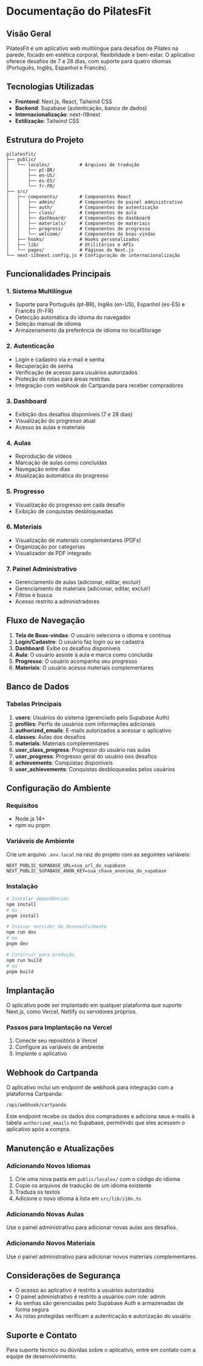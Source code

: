 # Documentação do PilatesFit

## Visão Geral

PilatesFit é um aplicativo web multilíngue para desafios de Pilates na parede, focado em estética corporal, flexibilidade e bem-estar. O aplicativo oferece desafios de 7 e 28 dias, com suporte para quatro idiomas (Português, Inglês, Espanhol e Francês).

## Tecnologias Utilizadas

- **Frontend**: Next.js, React, Tailwind CSS
- **Backend**: Supabase (autenticação, banco de dados)
- **Internacionalização**: next-i18next
- **Estilização**: Tailwind CSS

## Estrutura do Projeto

```
pilatesfit/
├── public/
│   └── locales/           # Arquivos de tradução
│       ├── pt-BR/
│       ├── en-US/
│       ├── es-ES/
│       └── fr-FR/
├── src/
│   ├── components/        # Componentes React
│   │   ├── admin/         # Componentes do painel administrativo
│   │   ├── auth/          # Componentes de autenticação
│   │   ├── class/         # Componentes de aula
│   │   ├── dashboard/     # Componentes do dashboard
│   │   ├── materials/     # Componentes de materiais
│   │   ├── progress/      # Componentes de progresso
│   │   └── welcome/       # Componentes de boas-vindas
│   ├── hooks/             # Hooks personalizados
│   ├── lib/               # Utilitários e APIs
│   └── pages/             # Páginas do Next.js
└── next-i18next.config.js # Configuração de internacionalização
```

## Funcionalidades Principais

### 1. Sistema Multilíngue
- Suporte para Português (pt-BR), Inglês (en-US), Espanhol (es-ES) e Francês (fr-FR)
- Detecção automática do idioma do navegador
- Seleção manual de idioma
- Armazenamento da preferência de idioma no localStorage

### 2. Autenticação
- Login e cadastro via e-mail e senha
- Recuperação de senha
- Verificação de acesso para usuários autorizados
- Proteção de rotas para áreas restritas
- Integração com webhook do Cartpanda para receber compradores

### 3. Dashboard
- Exibição dos desafios disponíveis (7 e 28 dias)
- Visualização do progresso atual
- Acesso às aulas e materiais

### 4. Aulas
- Reprodução de vídeos
- Marcação de aulas como concluídas
- Navegação entre dias
- Atualização automática do progresso

### 5. Progresso
- Visualização do progresso em cada desafio
- Exibição de conquistas desbloqueadas

### 6. Materiais
- Visualização de materiais complementares (PDFs)
- Organização por categorias
- Visualizador de PDF integrado

### 7. Painel Administrativo
- Gerenciamento de aulas (adicionar, editar, excluir)
- Gerenciamento de materiais (adicionar, editar, excluir)
- Filtros e busca
- Acesso restrito a administradores

## Fluxo de Navegação

1. **Tela de Boas-vindas**: O usuário seleciona o idioma e continua
2. **Login/Cadastro**: O usuário faz login ou se cadastra
3. **Dashboard**: Exibe os desafios disponíveis
4. **Aula**: O usuário assiste à aula e marca como concluída
5. **Progresso**: O usuário acompanha seu progresso
6. **Materiais**: O usuário acessa materiais complementares

## Banco de Dados

### Tabelas Principais

1. **users**: Usuários do sistema (gerenciado pelo Supabase Auth)
2. **profiles**: Perfis de usuários com informações adicionais
3. **authorized_emails**: E-mails autorizados a acessar o aplicativo
4. **classes**: Aulas dos desafios
5. **materials**: Materiais complementares
6. **user_class_progress**: Progresso do usuário nas aulas
7. **user_progress**: Progresso geral do usuário nos desafios
8. **achievements**: Conquistas disponíveis
9. **user_achievements**: Conquistas desbloqueadas pelos usuários

## Configuração do Ambiente

### Requisitos
- Node.js 14+
- npm ou pnpm

### Variáveis de Ambiente
Crie um arquivo `.env.local` na raiz do projeto com as seguintes variáveis:

```
NEXT_PUBLIC_SUPABASE_URL=sua_url_do_supabase
NEXT_PUBLIC_SUPABASE_ANON_KEY=sua_chave_anonima_do_supabase
```

### Instalação
```bash
# Instalar dependências
npm install
# ou
pnpm install

# Iniciar servidor de desenvolvimento
npm run dev
# ou
pnpm dev

# Construir para produção
npm run build
# ou
pnpm build
```

## Implantação

O aplicativo pode ser implantado em qualquer plataforma que suporte Next.js, como Vercel, Netlify ou servidores próprios.

### Passos para Implantação na Vercel
1. Conecte seu repositório à Vercel
2. Configure as variáveis de ambiente
3. Implante o aplicativo

## Webhook do Cartpanda

O aplicativo inclui um endpoint de webhook para integração com a plataforma Cartpanda:

```
/api/webhook/cartpanda
```

Este endpoint recebe os dados dos compradores e adiciona seus e-mails à tabela `authorized_emails` no Supabase, permitindo que eles acessem o aplicativo após a compra.

## Manutenção e Atualizações

### Adicionando Novos Idiomas
1. Crie uma nova pasta em `public/locales/` com o código do idioma
2. Copie os arquivos de tradução de um idioma existente
3. Traduza os textos
4. Adicione o novo idioma à lista em `src/lib/i18n.ts`

### Adicionando Novas Aulas
Use o painel administrativo para adicionar novas aulas aos desafios.

### Adicionando Novos Materiais
Use o painel administrativo para adicionar novos materiais complementares.

## Considerações de Segurança

- O acesso ao aplicativo é restrito a usuários autorizados
- O painel administrativo é restrito a usuários com role: admin
- As senhas são gerenciadas pelo Supabase Auth e armazenadas de forma segura
- As rotas protegidas verificam a autenticação e autorização do usuário

## Suporte e Contato

Para suporte técnico ou dúvidas sobre o aplicativo, entre em contato com a equipe de desenvolvimento.
